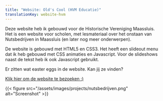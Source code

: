 ```yaml
---
title: "Website: Old's Cool (HVM Educatie)"
translationKey: website-hvm
---
```


Deze website heb ik gebouwd voor de Historische Vereniging Maassluis. Het is een website voor scholen, met lesmateriaal over het onstaan van Nutsbedrijven in Maassluis (en later nog meer onderwerpen).

De website is gebouwd met HTML5 en CSS3. Het heeft een slideout menu dat ik heb gebouwd met CSS animaties en Javascript. Voor de slideshows naast de tekst heb ik ook Javascript gebruikt.

Er zitten wat easter eggs in de website. Kan jij ze vinden?

[Klik hier om de website te bezoeken :)](https://hvm-oldscool.nl)

{{< figure src="/assets/images/projects/nutsbedrijven.png" alt="Screenshot" >}}
